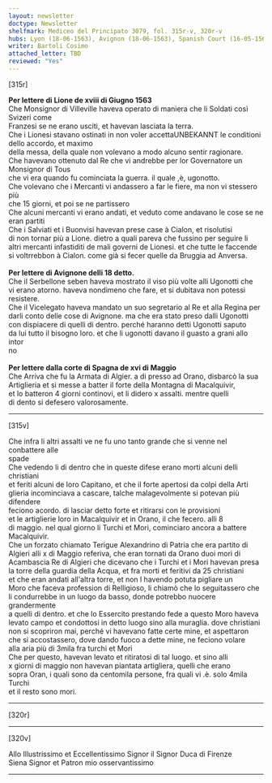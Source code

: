 ```yaml
---
layout: newsletter
doctype: Newsletter
shelfmark: Mediceo del Principato 3079, fol. 315r-v, 320r-v
hubs: Lyon (18-06-1563), Avignon (18-06-1563), Spanish Court (16-05-1563)
writer: Bartoli Cosimo
attached_letter: TBD
reviewed: "Yes"
---
```


[315r]  
  
  
<strong>Per lettere di Lione de xviii di Giugno 1563</strong>  
Che Monsignor di Villeville haveva operato di maniera che li Soldati così Svizeri come  
Franzesi se ne erano usciti, et havevan lasciata la terra.  
Che i Lionesi stavano ostinati in non voler accettaUNBEKANNT le conditioni dello accordo, et maximo  
della messa, della quale non volevano a modo alcuno sentir ragionare.  
Che havevano ottenuto dal Re che vi andrebbe per lor Governatore un Monsignor di Tous  
che vi era quando fu cominciata la guerra. il quale ,è, ugonotto.  
Che volevano che i Mercanti vi andassero a far le fiere, ma non vi stessero più  
che 15 giorni, et poi se ne partissero  
Che alcuni mercanti vi erano andati, et veduto come andavano le cose se ne  
eran partiti  
Che i Salviati et i Buonvisi havevan prese case à Cialon, et risolutisi  
di non tornar più a Lione. dietro a quali pareva che fussino per seguire li  
altri mercanti infastiditi de mali governi de Lionesi. et che tutte le faccende  
si voltrrebbon à Cialon. come già si fecer quelle da Bruggia ad Anversa.  
<br/><strong>Per lettere di Avignone delli 18 detto.</strong>  
Che il Serbellone seben haveva mostrato il viso più volte alli Ugonotti che  
vi erano atorno. haveva nondimeno che fare, et si dubitava non potessi resistere.  
Che il Vicelegato haveva mandato un suo segretario al Re et alla Regina per  
darli conto delle cose di Avignone. ma che era stato preso dalli Ugonotti  
con dispiacere di quelli di dentro. perché haranno detti Ugonotti saputo  
da lui tutto il bisogno loro. et che li ugonotti davano il guasto a grani allo intor  
no  
<br/><strong>Per lettere dalla corte di Spagna de xvi di Maggio</strong>  
Che Arriva che fu la Armata di Algier. a di presso ad Orano, disbarcò la sua  
Artiglieria et si messe a batter il forte della Montagna di Macalquivir,  
et lo batteron 4 giorni continovi, et li didero x assalti. mentre quelli  
di dento si defesero valorosamente.  
  
---  

[315v]  
  
  
Che infra li altri assalti ve ne fu uno tanto grande che si venne nel conbattere alle  
spade  
Che vedendo li di dentro che in queste difese erano morti alcuni delli christiani  
et feriti alcuni de loro Capitano, et che il forte apertosi da colpi della Arti  
glieria incominciava a cascare, talche malagevolmente si potevan più difendere  
feciono acordo. di lasciar detto forte et ritirarsi con le provisioni  
et le artiglierie loro in Macalquivir et in Orano, il che fecero. alli 8  
di maggio. nel qual giorno li Turchi et Mori, cominciaro ancora a battere  
Macalquivir.  
Che un forzato chiamato Terigue Alexandrino di Patria che era partito di  
Algieri alli x di Maggio referiva, che eran tornati da Orano duoi mori di  
Acambascia Re di Algieri che dicevano che i Turchi et i Mori havevan presa  
la torre della guardia della Acqua, et fra morti et feritivi da 25 christiani  
et che eran andati all'altra torre, et non l havendo potuta pigliare un  
Moro che faceva profession di Relligioso, li chiamò che lo seguitassero che  
li condurrebbe in un luogo da basso, donde potrebbo nuocere grandermente  
a quelli di dentro. et che lo Essercito prestando fede a questo Moro haveva  
levato campo et condottosi in detto luogo sino alla muraglia. dove christiani  
non si scopriron mai, perché vi havevano fatte certe mine, et aspettaron  
che si accostassero, dove dando fuoco a dette mine, ne feciono volare  
alla aria più di 3mila fra turchi et Mori  
Che per questo, havevan levato et ritiratosi di tal luogo. et sino alli  
x giorni di maggio non havevan piantata artigliera, quelli che erano  
sopra Oran, i quali sono da centomila persone, fra quali vi .è. solo 4mila Turchi  
et il resto sono mori.  
  
---  

[320r]  
  
  
  
---  

[320v]  
  
  
Allo Illustrissimo et Eccellentissimo Signor il Signor Duca di Firenze  
Siena Signor et Patron mio osservantissimo  
  
---  

